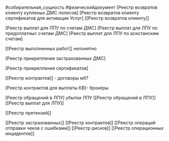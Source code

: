 #собирательная_сущность 
#физическийдокумент
[Реестр возвратов клиенту купленых ДМС полисов]
[Реестр возвратов клиенту сертификатов для активации Услуг]
[[Реестр возвратов клиенту]]


[Реестр выплат для ЛПУ по счетам ДМС]
[Реестр выплат для ЛПУ по предоплатныс счетам ДМС]
[Реестр выплат для ЛПУ по асистанским счетам]

[[Реестр выполненных работ]] непонятно

[Реестр прикрепления застрахованных ДМС]

[Реестр прикрепления сертификатов]

[[Реестр контрактов]] - договоры мб?

[Реестр контрактов для выплаты КВ]- брокеры

[Реестр обращений в ЛПУ] убытки ЛПУ
[[Реестр обращений в ЛПУ]]
[[Реестр выплат для ЛПУ]]


[[Реестр претензий]]

[[Реестр застрахованных]]
[[Реестр контрактов]]
[[Реестр операций отправки чеков с ошибками]]
[[Реестр рисков]]
[[Реестр операционных инцидентов]]



